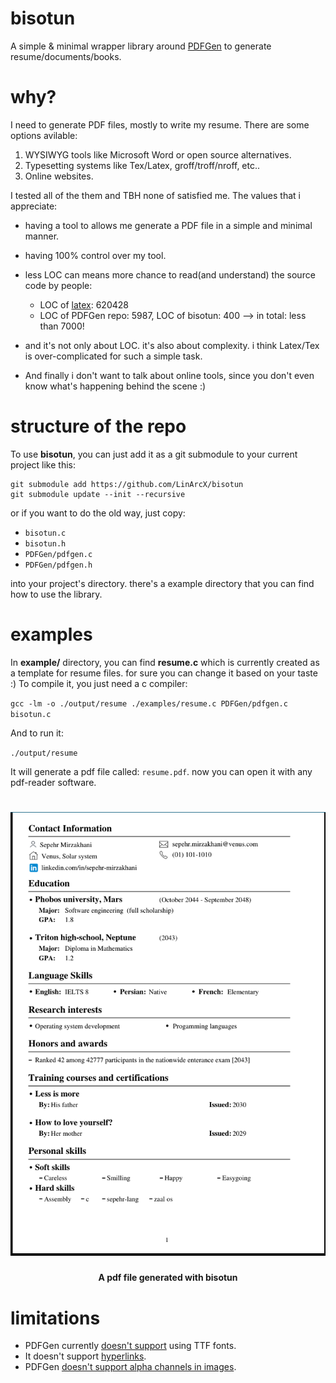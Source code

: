 # bisotun
A simple & minimal wrapper library around [PDFGen](https://github.com/AndreRenaud/PDFGen) to generate resume/documents/books.

# why?
I need to generate PDF files, mostly to write my resume. There are some options avilable:
1. WYSIWYG tools like Microsoft Word or open source alternatives.
2. Typesetting systems like Tex/Latex, groff/troff/nroff, etc..
3. Online websites.

I tested all of the them and TBH none of satisfied me. The values that i appreciate:
- having a tool to allows me generate a PDF file in a simple and minimal manner.
- having 100% control over my tool.
- less LOC can means more chance to read(and understand) the source code by people:
  - LOC of [latex](https://github.com/latex3/latex2e): 620428 
  - LOC of PDFGen repo: 5987, LOC of bisotun: 400 --> in total: less than 7000!

- and it's not only about LOC. it's also about complexity. i think Latex/Tex is over-complicated for such a simple task.
- And finally i don't want to talk about online tools, since you don't even know what's happening behind the scene :) 

# structure of the repo
To use __bisotun__, you can just add it as a git submodule to your current project like this:

```
git submodule add https://github.com/LinArcX/bisotun
git submodule update --init --recursive
```

or if you want to do the old way, just copy:
- `bisotun.c`
- `bisotun.h`
- `PDFGen/pdfgen.c`
- `PDFGen/pdfgen.h`

into your project's directory. there's a example directory that you can find how to use the library.

# examples
In __example/__ directory, you can find __resume.c__ which is currently created as a template for resume files. for sure you can change it based on your taste :)
To compile it, you just need a c compiler:

  `gcc -lm -o ./output/resume ./examples/resume.c PDFGen/pdfgen.c bisotun.c`

And to run it:

  `./output/resume`

It will generate a pdf file called: `resume.pdf`. now you can open it with any pdf-reader software.

<h1 align="center">
	<img width="900" src="data/resume.png" alt="mpi">
    <br/>
    <h4 align="center">A pdf file generated with bisotun</a></h4>
</h1>

# limitations
- PDFGen currently [doesn't support](arbitrary) using TTF fonts.
- It doesn't support [hyperlinks](https://github.com/AndreRenaud/PDFGen/issues/148).
- PDFGen [doesn't support alpha channels in images](https://github.com/AndreRenaud/PDFGen/issues/149).
